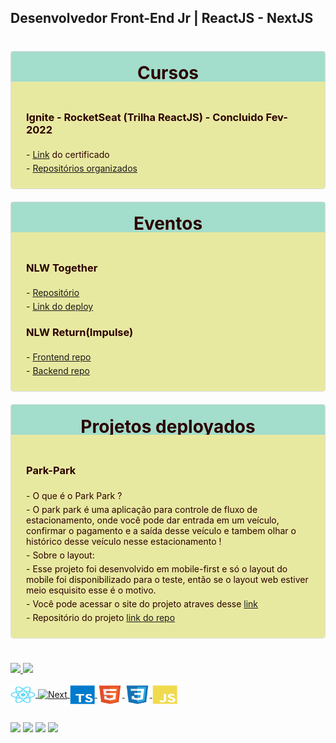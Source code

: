 ## Desenvolvedor Front-End Jr | ReactJS - NextJS

#

  <div style="display: flex; flex-direction: column; gap: 20px">
      <div style="display: flex; flex-direction: column; border: 1px solid #dbdbdb; border-radius: 5px; color: #2B0000;">
          <div style="display: flex; align-items: center; justify-content: center; height: 48px; background-color: #A3DDCB;">
              <h1>Cursos</h1>
          </div>
          <div style="display: flex; flex-direction: column; padding: 24px; background-color: #E8E9A1;">
              <div style="display: flex; flex-direction: column; gap: 5px;">
                  <h3>Ignite - RocketSeat (Trilha ReactJS) - Concluido Fev-2022</h3>
                  <span> - <a target="_blank" href="https://github.com/WeslleySOR/WeslleySOR/blob/main/all-markdowns/courses/ignite/react-js/react-js.md">Link</a> do certificado</span>
                  <span> - <a target="_blank" href="https://github.com/WeslleySOR/WeslleySOR/blob/main/all-markdowns/courses/ignite/react-js/repositories.md">Repositórios organizados</a></span>
              </div>
          </div>
      </div>
      <div style="display: flex; flex-direction: column; border: 1px solid #dbdbdb; border-radius: 5px; color: #2B0000;">
          <div style="display: flex; align-items: center; justify-content: center; height: 48px; background-color: #A3DDCB;">
              <h1>Eventos</h1>
          </div>
          <div style="display: flex; flex-direction: column; padding: 24px; background-color: #E8E9A1;">
              <div style="display: flex; flex-direction: column; gap: 5px;">
                  <h3>NLW Together</h3>
                  <span> - <a target="_blank" href="https://github.com/WeslleySOR/NLWTogether-letmeask">Repositório</a></span>
                  <span> - <a target="_blank" href="https://letmeask-12555.web.app/">Link do deploy</a></span>
              </div>
              <div style="display: flex; flex-direction: column; gap: 5px;">
                  <h3>NLW Return(Impulse)</h3>
                  <span> - <a target="_blank" href="https://github.com/WeslleySOR/nlw-return-mission-impulse">Frontend repo</a></span>
                  <span> - <a target="_blank" href="https://github.com/WeslleySOR/nlw-return-mission-impulse-back-end">Backend repo</a></span>
              </div>
          </div>
      </div>
      <div style="display: flex; flex-direction: column; border: 1px solid #dbdbdb; border-radius: 5px; color: #2B0000;">
          <div style="display: flex; align-items: center; justify-content: center; height: 48px; background-color: #A3DDCB;">
              <h1>Projetos deployados</h1>
          </div>
          <div style="display: flex; flex-direction: column; padding: 24px; background-color: #E8E9A1;">
              <div style="display: flex; flex-direction: column; gap: 5px;">
                  <h3>Park-Park</h3>
                  <span> - O que é o Park Park ?</span>
                  <span> - O park park é uma aplicação para controle de fluxo de estacionamento, onde você pode dar entrada em um veículo, confirmar o pagamento e a saída desse veículo e tambem olhar o histórico desse veículo nesse estacionamento !</span>
                  <span> - Sobre o layout:</span>
                  <span> - Esse projeto foi desenvolvido em mobile-first e só o layout do mobile foi disponibilizado para o teste, então se o layout web estiver meio esquisito esse é o motivo.</span>
                  <span> - Você pode acessar o site do projeto atraves desse <a href="https://front-end-challenge-weslleysor.vercel.app/">link</a></span>
                  <span> - Repositório do projeto <a href="https://github.com/WeslleySOR/front-end-challenge">link do repo</a></span>
              </div>
          </div>
      </div>
  </div>

#

<div>
  <a href="https://github.com/WeslleySOR">
  <img height="180em" src="https://github-readme-stats.vercel.app/api?username=WeslleySOR&show_icons=true&theme=dark&include_all_commits=true&count_private=true"/>
  <img height="180em" src="https://github-readme-stats.vercel.app/api/top-langs/?username=WeslleySOR&layout=compact&langs_count=7&theme=dark"/>
</div>
<div style="display: inline_block"><br>
  <img align="center" alt="React" height="30" width="40" src="https://raw.githubusercontent.com/devicons/devicon/master/icons/react/react-original.svg">
  <img align="center" alt="Next" height="30" width="40" src="https://cdn.jsdelivr.net/gh/devicons/devicon/icons/nextjs/nextjs-original.svg" />
  <img align="center" alt="Ts" height="30" width="40" src="https://raw.githubusercontent.com/devicons/devicon/master/icons/typescript/typescript-plain.svg">
  <img align="center" alt="HTML" height="30" width="40" src="https://raw.githubusercontent.com/devicons/devicon/master/icons/html5/html5-original.svg">
  <img align="center" alt="CSS" height="30" width="40" src="https://raw.githubusercontent.com/devicons/devicon/master/icons/css3/css3-original.svg">
  <img align="center" alt="Js" height="30" width="40" src="https://raw.githubusercontent.com/devicons/devicon/master/icons/javascript/javascript-plain.svg">
</div>
  
##
 
<div> 
  <a href="https://www.facebook.com/weslley.sor/" target="_blank"><img src="https://img.shields.io/badge/Facebook-1877F2?style=for-the-badge&logo=facebook&logoColor=white" target="_blank"></a>  
  <a href = "mailto:weslleywruas@gmail.com"><img src="https://img.shields.io/badge/-Gmail-%23333?style=for-the-badge&logo=gmail&logoColor=white" target="_blank"></a>  
  <a href="https://www.linkedin.com/in/weslleyruas/" target="_blank"><img src="https://img.shields.io/badge/-LinkedIn-%230077B5?style=for-the-badge&logo=linkedin&logoColor=white" target="_blank"></a>
  <a href="https://wa.me/5524998547770" target="_blank"><img src="https://img.shields.io/badge/WhatsApp-25D366?style=for-the-badge&logo=whatsapp&logoColor=white" target="_blank"></a> 
</div>
